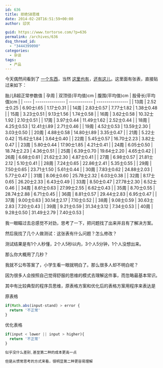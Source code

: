 ```yaml
---
id: 636
title: 拒绝SB思维
date: 2014-02-28T16:51:59+00:00
author: 愆伏

guid: https://www.tortorse.com/?p=636
permalink: /archives/636
dsq_thread_id:
  - "3444399090"
categories:
  - 杂谈
tags:
  - 产品
---
```

今天偶然间看到了 [一个东西](https://rs.ci123.com/widget/item_7.html)，当然 [这里也有](https://app.yaolan.com/tool_taier/)，[还有这儿](https://www.iyaya.com/1/gongju/2/)。这里面有张表，直接贴过来如下：

胎儿B超正常参数值
| 孕周 | 双顶径(平均值)cm | 腹围(平均值)cm | 股骨长(平均值)cm |
| ---- | --------------- | ------------ | ---------------- |
| 13周 | 2.52士0.25 | 6.90士l.65 | 1.17士0.31 |
| 14周 | 2.83士0.57 | 7.77士1.82 | 1.38士0.48 |
| 15周 | 3.23士0.51 | 9.13士1.56 | 1.74士0.58 |
| 16周 | 3.62士0.58 | 10.32士1.92 | 2.10士0.51 |
| 17周 | 3.97士0.44 |	11.49士1.62 |	2.52士0.44 |
| 18周 | 4.25士0.53 |	12.41士l.89 |	2.71士0.46 |
| 19周 | 4.52士0.53 |	13.59士2.30 |	3.03士0.50 |
| 20周 | 4.88士0.58 |	14.80士l.89 |	3.35士0.47 |
| 21周 | 5.22士0.42 |	15.62士1.84 |	3.64士0.40 |
| 22周 | 5.45士0.57 |	16.70士2.23 |	3.82士0.47 |
| 23周 | 5.80士0.44 | 17.90士1.85	| 4.21士0.41 |
| 24周 | 6.05士0.50 | 18.74士2.23	| 4.36士0.51 |
| 25周 | 6.39士0.70 | 19.64士2.20	| 4.65士0.42 |
| 26周 | 6.68士0.61 | 21.62士2.30	| 4.87士0.41 |
| 27周 | 6.98士0.57 | 21.81士2.12	| 5.10士0.41 |
| 28周 | 7.24士0.65 | 22.86士2.41	| 5.35士0.55 |
| 29周 | 7.50士0.65 | 23.71士1.50	| 5.61士0.44 |
| 30周 | 7.83士0.62 | 24.88士2.03	| 5.77士0.47 |
| 31周 | 8.06士0.60 | 25.78士2.32	| 6.03士0.38 |
| 32周 | 8.17士0.65 | 26.20士2.33 | 6.43士0.49 |
| 33周 | 8.50士0.47 | 27.78士2.30 | 6.52士0.46 |
| 34周 | 8.61士0.63 | 27.99士2.55 | 6.62士0.43 |
| 35周 | 8.70士0.55 | 28.74士2.88 | 6.71士0.45 |
| 36周 | 8.81士0.57 | 29.44士2.83 | 6.95士0.47 |
| 37周 | 9.00士0.63 | 30.14士2.17 | 7.10士0.52 |
| 38周 | 9.08士0.59 | 30.63士2.83 | 7.20士0.43 |
| 39周 | 9.21士0.59 | 31.34士3.12 | 7.34士0.53 |
| 40周 | 9.28士0.50 | 31.49士2.79 | 7.40士0.53 |

我一眼瞄过去总感觉不对劲，思考了一下，把问题找了出来并且有了解决方案。
  
然后我找了几个人做测试：这张表有什么问题？怎么修改？
  
测试结果是有1个人秒懂，2个人5秒以内，3个人5分钟，1个人没想出来。
  
那么你大概用了几秒？
  
我就不公布答案了，小学生看一眼就明白了。那么很多人却不明白呢？

因为很多人会按照自己觉得舒服的思维的模式去理解这件事，而忽略最基本常识。

其中有比较典型的程序员思维，原表格方案和优化后的表格方案用程序来表达是
  
原表格

```javascript
if(Math.abs(input-stand) > error {
  return '不正常'
}
```

优化表格

```javascript
if(input < lower || input > higher){
  return '不正常'
}

似乎没什么差别,甚至第二种的成本更高一点
  
但是从惯常思考的方式来看，很明显第二种更容易理解
